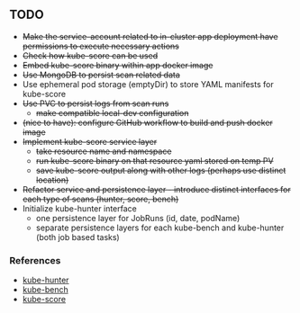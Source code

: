 ## TODO
* ~~Make the service-account related to in-cluster app deployment have permissions to execute necessary actions~~
* ~~Check how kube-score can be used~~
* ~~Embed kube-score binary within app docker image~~
* ~~Use MongoDB to persist scan related data~~
* Use ephemeral pod storage (emptyDir) to store YAML manifests for kube-score
* ~~Use PVC to persist logs from scan runs~~
  * ~~make compatible local-dev configuration~~
* ~~(nice to have): configure GitHub workflow to build and push docker image~~
* ~~Implement kube-score service layer~~
  * ~~take resource name and namespace~~
  * ~~run kube-score binary on that resource yaml stored on temp PV~~
  * ~~save kube-score output along with other logs (perhaps use distinct location)~~
* ~~Refactor service and persistence layer - introduce distinct interfaces for each type of scans (hunter, score, bench)~~
* Initialize kube-hunter interface
  * one persistence layer for JobRuns (id, date, podName)
  * separate persistence layers for each kube-bench and kube-hunter (both job based tasks)
### References
* [kube-hunter](https://github.com/aquasecurity/kube-hunter)
* [kube-bench](https://github.com/aquasecurity/kube-bench)
* [kube-score](https://github.com/zegl/kube-score)

